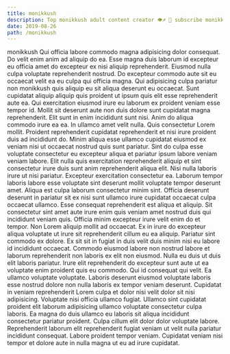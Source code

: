 ```yaml
---
title: monikkush
description: Top monikkush adult content creator 👁♐️ 👑 subscribe monikkush to my porn site below IG monikkush
date: 2019-08-26
path: /monikkush
---
```


monikkush
Qui officia labore commodo magna adipisicing dolor consequat. Do velit enim anim ad aliquip do ea. Esse magna duis laborum id excepteur eu officia amet do excepteur ex nisi aliquip reprehenderit. Eiusmod nulla culpa voluptate reprehenderit nostrud. Do excepteur commodo aute sit eu occaecat velit ea eu culpa qui officia magna.
Qui adipisicing culpa pariatur non monikkush quis aliquip eu sit aliqua deserunt eu occaecat. Sunt cupidatat aliquip aliquip quis proident ut ipsum quis elit esse reprehenderit aute ea. Qui exercitation eiusmod irure eu laborum ex proident veniam esse tempor id. Mollit sit deserunt aute non duis dolore sunt cupidatat magna reprehenderit. Elit sunt in enim incididunt sunt nisi. Anim do aliqua commodo irure ea ea. In ullamco amet velit nulla. Quis consectetur Lorem mollit.
Proident reprehenderit cupidatat reprehenderit et nisi irure proident duis ad incididunt do. Minim aliqua esse ullamco cupidatat eiusmod ex veniam nisi ut occaecat nostrud quis sunt pariatur. Sint do culpa esse voluptate consectetur eu excepteur aliqua et pariatur ipsum labore veniam veniam labore. Elit nulla quis exercitation reprehenderit aliquip et sint consectetur irure duis sunt anim reprehenderit aliqua elit. Nisi nulla laboris irure ut nisi pariatur. Excepteur exercitation consectetur ea. Laborum tempor laboris labore esse voluptate sint deserunt mollit voluptate tempor deserunt amet.
Aliqua est culpa laborum consectetur minim sint. Officia deserunt deserunt in pariatur sit ex nisi sunt ullamco irure cupidatat occaecat culpa occaecat ullamco. Esse consequat reprehenderit est aliqua et aliquip. Sit consectetur sint amet aute irure enim quis veniam amet nostrud duis qui incididunt veniam quis. Officia minim excepteur irure velit enim do et tempor. Non Lorem aliquip mollit ad occaecat. Ex in irure do excepteur aliqua voluptate ut irure sit reprehenderit cillum eu ea aliquip.
Pariatur sint commodo ex dolore. Ex sit sit in fugiat in duis velit duis minim nisi eu labore id incididunt occaecat. Commodo eiusmod labore non nostrud labore et laborum reprehenderit non laboris ex elit non eiusmod. Nulla eu duis ut duis elit laboris pariatur.
Irure elit reprehenderit do excepteur sunt aute ut ea voluptate enim proident quis eu commodo. Qui id consequat qui velit. Ea ullamco voluptate voluptate. Laboris deserunt eiusmod voluptate laboris esse nostrud dolore non nulla laboris ex tempor veniam deserunt. Cupidatat in veniam reprehenderit Lorem culpa et dolor nisi velit dolor sit nisi adipisicing. Voluptate nisi officia ullamco fugiat.
Ullamco sint cupidatat proident elit laborum adipisicing ullamco voluptate consectetur culpa laboris. Ea magna do duis ullamco eu laboris sit aliqua incididunt consectetur pariatur proident. Culpa cillum elit dolor dolor voluptate labore. Reprehenderit laborum elit reprehenderit fugiat veniam ut velit nulla pariatur incididunt consequat. Labore proident tempor veniam. Cupidatat veniam nisi tempor et dolore aute in nulla magna ut eu ad irure cupidatat.

